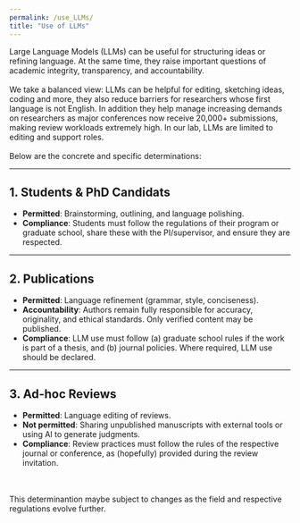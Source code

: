 ```yaml
---
permalink: /use_LLMs/
title: "Use of LLMs"
---
```


Large Language Models (LLMs) can be useful for structuring ideas or refining language. At the same time, they raise important questions of academic integrity, transparency, and accountability.  
<br>
We take a balanced view: LLMs can be helpful for editing, sketching ideas, coding and more, they also reduce barriers for researchers whose first language is not English. In addition they help manage increasing demands on researchers as major conferences now receive 20,000+ submissions, making review workloads extremely high. In our lab, LLMs are limited to editing and support roles.  
<br>
Below are the concrete and specific determinations:  

---

## 1. Students & PhD Candidats 

- **Permitted**: Brainstorming, outlining, and language polishing.<br>
- **Compliance**: Students must follow the regulations of their program or graduate school, share these with the PI/supervisor, and ensure they are respected. <br>

---

## 2. Publications  

- **Permitted**: Language refinement (grammar, style, conciseness).<br>
- **Accountability**: Authors remain fully responsible for accuracy, originality, and ethical standards. Only verified content may be published.<br>
- **Compliance**: LLM use must follow (a) graduate school rules if the work is part of a thesis, and (b) journal policies. Where required, LLM use should be declared.<br>

---

## 3. Ad-hoc Reviews  

- **Permitted**: Language editing of reviews.<br>
- **Not permitted**: Sharing unpublished manuscripts with external tools or using AI to generate judgments.<br> 
- **Compliance**: Review practices must follow the rules of the respective journal or conference, as (hopefully) provided during the review invitation.
<br>
<br>
This determinantion maybe subject to changes as the field and respective regulations evolve further.
